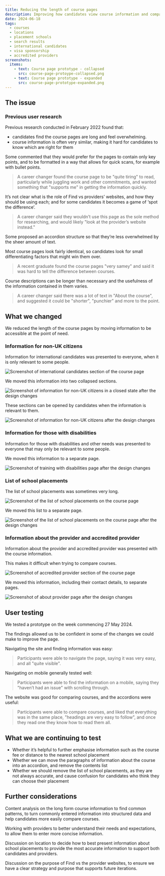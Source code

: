 ```yaml
---
title: Reducing the length of course pages
description: Improving how candidates view course information and compare courses by moving information to be accessible at the point of need.
date: 2024-06-18
tags:
  - courses
  - locations
  - placement schools
  - search results
  - international candidates
  - visa sponsorship
  - accredited providers
screenshots:
  items:
    - text: Course page prototype - collapsed
      src: course-page-protoype-collapsed.png
    - text: Course page prototype - expanded
      src: course-page-prototype-expanded.png
---
```


## The issue

### Previous user research

Previous research conducted in February 2022 found that:

- candidates find the course pages are long and feel overwhelming.
- course information is often very similar, making it hard for candidates to know which are right for them

Some commented that they would prefer for the pages to contain only key points, and to be formatted in a way that allows for quick scans, for example with bullet points.

> A career changer found the course page to be "quite tiring" to read, particularly while juggling work and other commitments, and wanted something that "supports me" in getting the information quickly.

It’s not clear what is the role of Find vs providers’ websites, and how they should be using each; and for some candidates it becomes a game of ‘spot the difference’.

> A career changer said they wouldn’t use this page as the sole method for researching, and would likely "look at the provider’s website instead."

Some proposed an accordion structure so that they’re less overwhelmed by the sheer amount of text.

Most course pages look fairly identical, so candidates look for small differentiating factors that might win them over.

> A recent graduate found the course pages "very samey" and said it was hard to tell the difference between courses.

Course descriptions can be longer than necessary and the usefulness of the information contained in them varies.

> A career changer said there was a lot of text in "About the course", and suggested it could be "shorter", "punchier" and more to the point.

## What we changed

We reduced the length of the course pages by moving information to be accessible at the point of need.

### Information for non-UK citizens

Information for international candidates was presented to everyone, when it is only relevant to some people.

![Screenshot of international candidates section of the course page](international-candidates-before.png)

We moved this information into two collapsed sections.

![Screenshot of information for non-UK citizens in a closed state after the design changes](international-candidates-after-closed.png)

These sections can be opened by candidates when the information is relevant to them.

![Screenshot of information for non-UK citizens after the design changes](international-candidates-after.png)

### Information for those with disabilities

Information for those with disabilities and other needs was presented to everyone that may only be relevant to some people.

We moved this information to a separate page.

![Screenshot of training with disabilities page after the design changes](training-with-disabilities-after.png)

### List of school placements

The list of school placements was sometimes very long.

![Screenshot of the list of school placements on the course page](school-placements-before.png)

We moved this list to a separate page.

![Screenshot of the list of school placements on the course page after the design changes](school-placements-after.png)

### Information about the provider and accredited provider

Information about the provider and accredited provider was presented with the course information.

This makes it difficult when trying to compare courses.

![Screenshot of accredited provider section of the course page](about-accredited-provider.png)

We moved this information, including their contact details, to separate pages.

![Screenshot of about provider page after the design changes](about-provider-after.png)

## User testing

We tested a prototype on the week commencing 27 May 2024.

The findings allowed us to be confident in some of the changes we could make to improve the page.

Navigating the site and finding information was easy:

> Participants were able to navigate the page, saying it was very easy, and all "quite visible".

Navigating on mobile generally tested well:

> Participants were able to find the information on a mobile, saying they "haven’t had an issue" with scrolling through.

The website was good for comparing courses, and the accordions were useful:

> Participants were able to compare courses, and liked that everything was in the same place, "headings are very easy to follow", and once they read one they know how to read them all.

## What we are continuing to test

- Whether it’s helpful to further emphasise information such as the course fee or distance to the nearest school placement
- Whether we can move the paragraphs of information about the course into an accordion, and remove the contents list
- Whether we should remove the list of school placements, as they are not always accurate, and cause confusion for candidates who think they can choose their placement

## Further considerations

Content analysis on the long form course information to find common patterns, to turn commonly entered information into structured data and help candidates more easily compare courses.

Working with providers to better understand their needs and expectations, to allow them to enter more concise information.

Discussion on location to decide how to best present information about school placements to provide the most accurate information to support both candidates and providers.

Discussion on the purpose of Find vs the provider websites, to ensure we have a clear strategy and purpose that supports future iterations.
